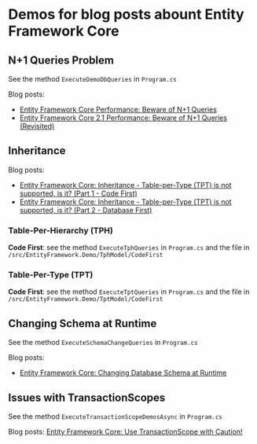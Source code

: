 # Demos for blog posts abount Entity Framework Core

## N+1 Queries Problem
See the method `ExecuteDemoDbQueries` in `Program.cs`

Blog posts:
* [Entity Framework Core Performance: Beware of N+1 Queries](http://weblogs.thinktecture.com/pawel/2018/04/entity-framework-core-performance-beware-of-n1-queries.html)
* [Entity Framework Core 2.1 Performance: Beware of N+1 Queries (Revisited)](http://weblogs.thinktecture.com/pawel/2018/05/entity-framework-core-21-performance-beware-of-n1-queries.html)

## Inheritance

Blog posts:
* [Entity Framework Core: Inheritance - Table-per-Type (TPT) is not supported, is it? (Part 1 - Code First)](http://weblogs.thinktecture.com/pawel/2018/05/entity-framework-core-inheritance-tpt-is-not-supported-is-it-part-1-code-first.html)
* [Entity Framework Core: Inheritance - Table-per-Type (TPT) is not supported, is it? (Part 2 - Database First)](http://weblogs.thinktecture.com/pawel/2018/05/entity-framework-core-inheritance-table-per-type-tpt-is-not-supported-is-it-part-2-database-first.html)

### Table-Per-Hierarchy (TPH)
**Code First**: see the method `ExecuteTphQueries` in `Program.cs` and the file in `/src/EntityFramework.Demo/TphModel/CodeFirst`

### Table-Per-Type (TPT)
**Code First**: see the method `ExecuteTptQueries` in `Program.cs` and the file in `/src/EntityFramework.Demo/TptModel/CodeFirst`

## Changing Schema at Runtime
See the method `ExecuteSchemaChangeQueries` in `Program.cs`

Blog posts:
* [Entity Framework Core: Changing Database Schema at Runtime](http://weblogs.thinktecture.com/pawel/2018/06/entity-framework-core-changing-database-schema-at-runtime.html )

## Issues with TransactionScopes
See the method `ExecuteTransactionScopeDemosAsync` in `Program.cs`

Blog posts: [Entity Framework Core: Use TransactionScope with Caution!](http://weblogs.thinktecture.com/pawel/2018/06/entity-framework-core-use-transactionscope-with-caution.html)
